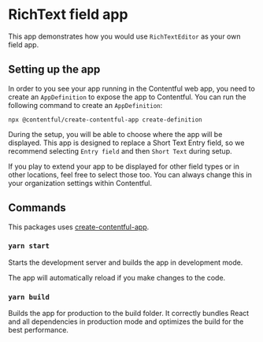 # RichText field app

This app demonstrates how you would use `RichTextEditor` as your own field app.

## Setting up the app

In order to you see your app running in the Contentful web app, you need to create an `AppDefinition` to expose the app to Contentful. You can run the following command to create an `AppDefinition`:

`npx @contentful/create-contentful-app create-definition`

During the setup, you will be able to choose where the app will be displayed. This app is designed to replace a Short Text Entry field, so we recommend selecting `Entry field` and then `Short Text` during setup.

If you play to extend your app to be displayed for other field types or in other locations, feel free to select those too. You can always change this in your organization settings within Contentful.

## Commands

This packages uses [create-contentful-app](https://github.com/contentful/create-contentful-app).

### `yarn start`

Starts the development server and builds the app in development mode.

The app will automatically reload if you make changes to the code.

### `yarn build`

Builds the app for production to the build folder.
It correctly bundles React and all dependencies in production mode and optimizes the build for the best performance.
